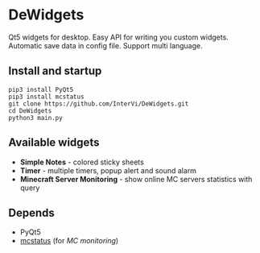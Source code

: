 # DeWidgets

Qt5 widgets for desktop. Easy API for writing you custom widgets. Automatic save data in config file. Support multi language.

## Install and startup

```shell
pip3 install PyQt5
pip3 install mcstatus
git clone https://github.com/InterVi/DeWidgets.git
cd DeWidgets
python3 main.py
```

## Available widgets

* **Simple Notes** - colored sticky sheets
* **Timer** - multiple timers, popup alert and sound alarm
* **Minecraft Server Monitoring** - show online MC servers statistics with query

## Depends

* PyQt5
* [mcstatus](https://github.com/Dinnerbone/mcstatus) (for *MC monitoring*)
